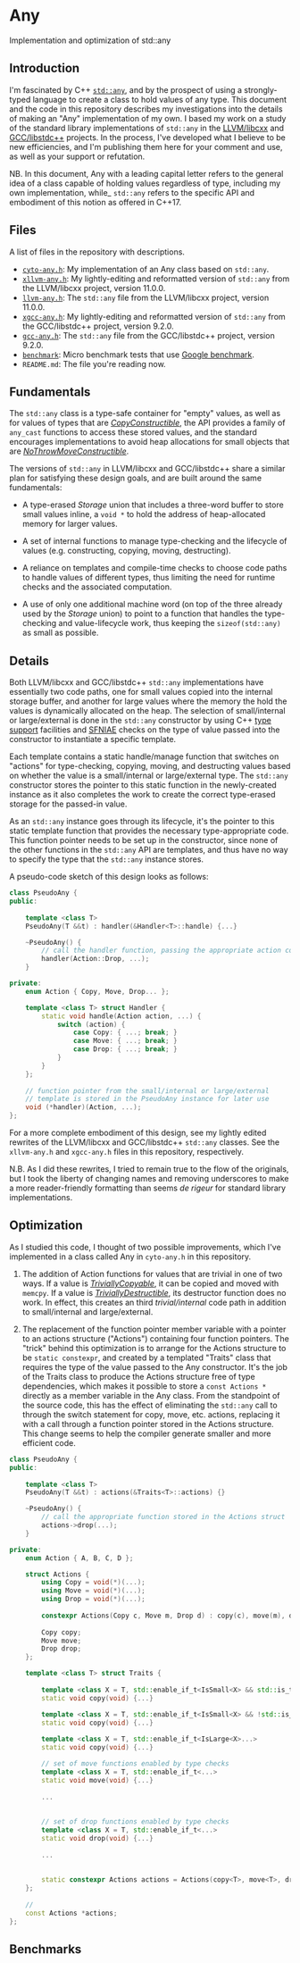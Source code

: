 # Any
Implementation and optimization of std::any

<a name="introduction"></a>
## Introduction

I'm fascinated by C++ [`std::any`](https://en.cppreference.com/w/cpp/utility/any), and by the prospect of using a strongly-typed language to create a class to hold values of any type. This document and the code in this repository describes my investigations into the details of making an "Any" implementation of my own. I based my work on a study of the standard library implementations of `std::any` in the [LLVM/libcxx](https://github.com/llvm-mirror/libcxx/blob/master/include/any) and [GCC/libstdc++](https://github.com/gcc-mirror/gcc/blob/master/libstdc%2B%2B-v3/include/std/any) projects. In the process, I've developed what I believe to be new efficiencies, and I'm publishing them here for your comment and use, as well as your support or refutation.

NB. In this document, Any with a leading capital letter refers to the general idea of a class capable of holding values regardless of type, including my own implementation, while_ `std::any` refers to the specific API and embodiment of this notion as offered in C++17.

## Files

A list of files in the repository with descriptions.

* [`cyto-any.h`](https://github.com/kocienda/Any/blob/master/cyto-any.h): My implementation of an Any class based on `std::any`.
* [`xllvm-any.h`](https://github.com/kocienda/Any/blob/master/xllvm-any.h): My lightly-editing and reformatted version of `std::any` from the LLVM/libcxx project, version 11.0.0.
* [`llvm-any.h`](https://github.com/kocienda/Any/blob/master/llvm-any.h): The `std::any` file from the LLVM/libcxx project, version 11.0.0.
* [`xgcc-any.h`](https://github.com/kocienda/Any/blob/master/xgcc-any.h): My lightly-editing and reformatted version of `std::any` from the GCC/libstdc++ project, version 9.2.0.
* [`gcc-any.h`](https://github.com/kocienda/Any/blob/master/gcc-any.h): The `std::any` file from the GCC/libstdc++ project, version 9.2.0.
* [`benchmark`](https://github.com/kocienda/Any/tree/master/benchmark): Micro benchmark tests that use [Google benchmark](https://github.com/google/benchmark).
* `README.md`: The file you're reading now.

## Fundamentals

The `std::any` class is a type-safe container for "empty" values, as well as for values of types that are _[CopyConstructible](https://en.cppreference.com/w/cpp/named_req/CopyConstructible)_, the API provides a family of `any_cast` functions to access these stored values, and the standard encourages implementations to avoid heap allocations for small objects that are _[NoThrowMoveConstructible](https://en.cppreference.com/w/cpp/types/is_move_constructible)_.

The versions of `std::any` in LLVM/libcxx and GCC/libstdc++ share a similar plan for satisfying these design goals, and are built around the same fundamentals: 

* A type-erased _Storage_ union that includes a three-word buffer to store small values inline, a `void *` to hold the address of heap-allocated memory for larger values.

* A set of internal functions to manage type-checking and the lifecycle of values (e.g. constructing, copying, moving, destructing).

* A reliance on templates and compile-time checks to choose code paths to handle values of different types, thus limiting the need for runtime checks and the associated computation.

* A use of only one additional machine word (on top of the three already used by the _Storage_ union) to point to a function that handles the type-checking and value-lifecycle work, thus keeping the `sizeof(std::any)` as small as possible.

## Details

Both LLVM/libcxx and GCC/libstdc++ `std::any` implementations have essentially two code paths, one for small values copied into the internal storage buffer, and another for large values where the memory the hold the values is dynamically allocated on the heap. The selection of small/internal or large/external is done in the `std::any` constructor by using C++ [type support](https://en.cppreference.com/w/cpp/types) facilities and [SFNIAE](https://en.cppreference.com/w/cpp/language/sfinae) checks on the type of value passed into the constructor to instantiate a specific template. 

Each template contains a static handle/manage function that switches on "actions" for type-checking, copying, moving, and destructing values based on whether the value is a small/internal or large/external type. The `std::any` constructor stores the pointer to this static function in the newly-created instance as it also completes the work to create the correct type-erased storage for the passed-in value. 

As an `std::any` instance goes through its lifecycle, it's the pointer to this static template function that provides the necessary type-appropriate code. This function pointer needs to be set up in the constructor, since none of the other functions in the `std::any` API are templates, and thus have no way to specify the type that the `std::any` instance stores.

A pseudo-code sketch of this design looks as follows:

```c++
class PseudoAny {
public:
    
    template <class T> 
    PseudoAny(T &&t) : handler(&Handler<T>::handle) {...}

    ~PseudoAny() {
        // call the handler function, passing the appropriate action code
        handler(Action::Drop, ...);
    }

private:
    enum Action { Copy, Move, Drop... };

    template <class T> struct Handler {
        static void handle(Action action, ...) {
            switch (action) {
                case Copy: { ...; break; }
                case Move: { ...; break; }
                case Drop: { ...; break; }
            }
        }
    };
    
    // function pointer from the small/internal or large/external 
    // template is stored in the PseudoAny instance for later use
    void (*handler)(Action, ...);
};
```

For a more complete embodiment of this design, see my lightly edited rewrites of the LLVM/libcxx and GCC/libstdc++ `std::any` classes. See the `xllvm-any.h` and `xgcc-any.h` files in this repository, respectively.

N.B. As I did these rewrites, I tried to remain true to the flow of the originals, but I took the liberty of changing names and removing underscores to make a more reader-friendly formatting than seems _de rigeur_ for standard library implementations.

## Optimization

As I studied this code, I thought of two possible improvements, which I've implemented in a class called Any in `cyto-any.h` in this repository.

1. The addition of Action functions for values that are trivial in one of two ways. If a value is [_TriviallyCopyable_](https://en.cppreference.com/w/cpp/types/is_trivially_copyable), it can be copied and moved with `memcpy`. If a value is [_TriviallyDestructible_](https://en.cppreference.com/w/cpp/types/is_destructible), its destructor function does no work. In effect, this creates an third _trivial/internal_ code path in addition to small/internal and large/external.

2. The replacement of the function pointer member variable with a pointer to an actions structure ("Actions") containing four function pointers. The "trick" behind this optimization is to arrange for the Actions structure to be `static constexpr`, and created by a templated "Traits" class that requires the type of the value passed to the Any constructor. It's the job of the Traits class to produce the Actions structure free of type dependencies, which makes it possible to store a `const Actions *` directly as a member variable in the Any class. From the standpoint of the source code, this has the effect of eliminating the `std::any` call to through the switch statement for copy, move, etc. actions, replacing it with a call through a function pointer stored in the Actions structure. This change seems to help the compiler generate smaller and more efficient code.

```c++
class PseudoAny {
public:
    
    template <class T> 
    PseudoAny(T &&t) : actions(&Traits<T>::actions) {}

    ~PseudoAny() {
        // call the appropriate function stored in the Actions struct
        actions->drop(...);
    }

private:
    enum Action { A, B, C, D };

    struct Actions {
        using Copy = void(*)(...);
        using Move = void(*)(...);
        using Drop = void(*)(...);
        
        constexpr Actions(Copy c, Move m, Drop d) : copy(c), move(m), drop(d) {}
        
        Copy copy;
        Move move;
        Drop drop;
    };

    template <class T> struct Traits {
        
        template <class X = T, std::enable_if_t<IsSmall<X> && std::is_trivially_copyable_v<X>...>
        static void copy(void) {...}

        template <class X = T, std::enable_if_t<IsSmall<X> && !std::is_trivially_copyable_v<X>...>
        static void copy(void) {...}
        
        template <class X = T, std::enable_if_t<IsLarge<X>...>
        static void copy(void) {...}

        // set of move functions enabled by type checks
        template <class X = T, std::enable_if_t<...>
        static void move(void) {...}
        
        ...
        
        
        // set of drop functions enabled by type checks
        template <class X = T, std::enable_if_t<...>
        static void drop(void) {...}
        
        ...
        
        
        static constexpr Actions actions = Actions(copy<T>, move<T>, drop<T>);
    };
    
    // 
    const Actions *actions;
};
```


## Benchmarks




